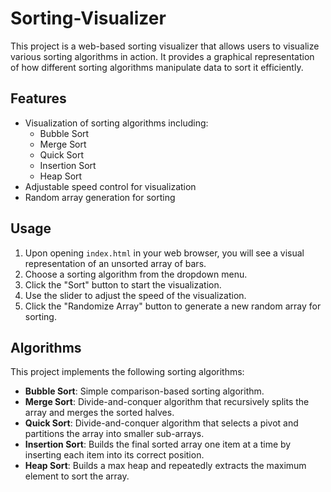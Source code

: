 # Sorting-Visualizer

This project is a web-based sorting visualizer that allows users to visualize various sorting algorithms in action. It provides a graphical representation of how different sorting algorithms manipulate data to sort it efficiently.

## Features

- Visualization of sorting algorithms including:
  - Bubble Sort
  - Merge Sort
  - Quick Sort
  - Insertion Sort
  - Heap Sort
- Adjustable speed control for visualization
- Random array generation for sorting

## Usage

1. Upon opening `index.html` in your web browser, you will see a visual representation of an unsorted array of bars.
2. Choose a sorting algorithm from the dropdown menu.
3. Click the "Sort" button to start the visualization.
4. Use the slider to adjust the speed of the visualization.
5. Click the "Randomize Array" button to generate a new random array for sorting.

## Algorithms

This project implements the following sorting algorithms:

- **Bubble Sort**: Simple comparison-based sorting algorithm.
- **Merge Sort**: Divide-and-conquer algorithm that recursively splits the array and merges the sorted halves.
- **Quick Sort**: Divide-and-conquer algorithm that selects a pivot and partitions the array into smaller sub-arrays.
- **Insertion Sort**: Builds the final sorted array one item at a time by inserting each item into its correct position.
- **Heap Sort**: Builds a max heap and repeatedly extracts the maximum element to sort the array.
